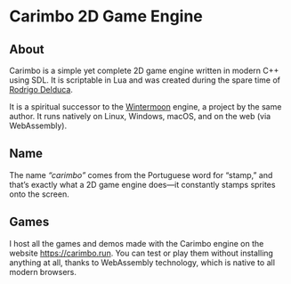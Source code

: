# Carimbo 2D Game Engine

## About

Carimbo is a simple yet complete 2D game engine written in modern C++ using SDL. It is scriptable in Lua and was created during the spare time of [Rodrigo Delduca](https://rodrigodelduca.com.br/).

It is a spiritual successor to the [Wintermoon](https://github.com/skhaz/wintermoon) engine, a project by the same author. It runs natively on Linux, Windows, macOS, and on the web (via WebAssembly).

## Name

The name _“carimbo”_ comes from the Portuguese word for “stamp,” and that’s exactly what a 2D game engine does—it constantly stamps sprites onto the screen.

## Games

I host all the games and demos made with the Carimbo engine on the website https://carimbo.run. You can test or play them without installing anything at all, thanks to WebAssembly technology, which is native to all modern browsers.
